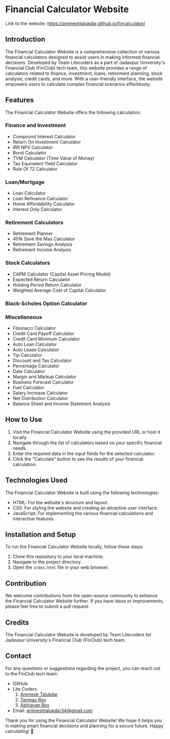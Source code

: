# Financial Calculator Website

Link to the website: https://animeshtalukdar.github.io/fincalculator/

## Introduction

The Financial Calculator Website is a comprehensive collection of various financial calculators designed to assist users in making informed financial decisions. Developed by Team Litecoders as a part of Jadavpur University's Financial Club (FinClub) tech team, this website provides a range of calculators related to finance, investment, loans, retirement planning, stock analysis, credit cards, and more. With a user-friendly interface, the website empowers users to calculate complex financial scenarios effortlessly.

## Features

The Financial Calculator Website offers the following calculators:

### Finance and Investment

- Compound Interest Calculator
- Return On Investment Calculator
- IRR NPV Calculator
- Bond Calculator
- TVM Calculator (Time Value of Money)
- Tax Equivalent Yield Calculator
- Rule Of 72 Calculator

### Loan/Mortgage

- Loan Calculator
- Loan Refinance Calculator
- Home Affordability Calculator
- Interest Only Calculator

### Retirement Calculators

- Retirement Planner
- 401k Save the Max Calculator
- Retirement Savings Analysis
- Retirement Income Analysis

### Stock Calculators

- CAPM Calculator (Capital Asset Pricing Model)
- Expected Return Calculator
- Holding Period Return Calculator
- Weighted Average Cost of Capital Calculator

### Black-Scholes Option Calculator

### Miscellaneous

- Fibonacci Calculator
- Credit Card Payoff Calculator
- Credit Card Minimum Calculator
- Auto Loan Calculator
- Auto Lease Calculator
- Tip Calculator
- Discount and Tax Calculator
- Percentage Calculator
- Date Calculator
- Margin and Markup Calculator
- Business Forecast Calculator
- Fuel Calculator
- Salary Increase Calculator
- Net Distribution Calculator
- Balance Sheet and Income Statement Analysis

## How to Use

1. Visit the Financial Calculator Website using the provided URL or host it locally.
2. Navigate through the list of calculators based on your specific financial needs.
3. Enter the required data in the input fields for the selected calculator.
4. Click the "Calculate" button to see the results of your financial calculation.

## Technologies Used

The Financial Calculator Website is built using the following technologies:

- HTML: For the website's structure and layout.
- CSS: For styling the website and creating an attractive user interface.
- JavaScript: For implementing the various financial calculations and interactive features.

## Installation and Setup

To run the Financial Calculator Website locally, follow these steps:

1. Clone this repository to your local machine.
2. Navigate to the project directory.
3. Open the `index.html` file in your web browser.

## Contribution

We welcome contributions from the open-source community to enhance the Financial Calculator Website further. If you have ideas or improvements, please feel free to submit a pull request.

## Credits

The Financial Calculator Website is developed by Team Litecoders for Jadavpur University's Financial Club (FinClub) tech team.

## Contact

For any questions or suggestions regarding the project, you can reach out to the FinClub tech team:

- GitHub:
- Lite Coders
    1. [Animesh Talukdar](https://github.com/animeshtalukdar)
    2. [Tanmay Roy](https://github.com/roytanmay)
    3. [Abhigyan Roy](https://github.com/Abhigyan-Roy/)
- Email: animeshtalukdar34@gmail.com

Thank you for using the Financial Calculator Website! We hope it helps you in making smart financial decisions and planning for a secure future. Happy calculating! 🧮
